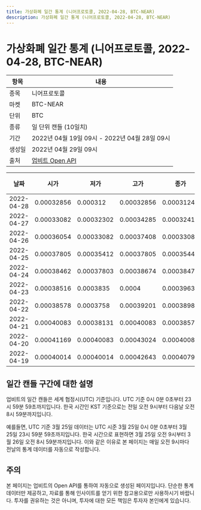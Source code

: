 ```yaml
---
title: 가상화폐 일간 통계 (니어프로토콜, 2022-04-28, BTC-NEAR)
description: 가상화폐 일간 통계 (니어프로토콜, 2022-04-28, BTC-NEAR)
---
```



가상화폐 일간 통계 (니어프로토콜, 2022-04-28, BTC-NEAR)
===

|항목|내용|
|--|--|
|종목|니어프로토콜|
|마켓|BTC-NEAR|
|단위|BTC|
|종류|일 단위 캔들 (10일치)|
|기간|2022년 04월 19일 09시 - 2022년 04월 28일 09시|
|생성일|2022년 04월 29일 09시|
|출처|[업비트 Open API](https://docs.upbit.com)|


|날짜|시가|저가|고가|종가|비고|
|--|--|--|--|--|--|
|2022-04-28|0.00032856|0.000312|0.00032856|0.00031248|    |
|2022-04-27|0.00033082|0.00032302|0.00034285|0.0003241|    |
|2022-04-26|0.00036054|0.00033082|0.00037408|0.00033082|    |
|2022-04-25|0.00037805|0.00035412|0.00037805|0.00035444|    |
|2022-04-24|0.00038462|0.00037803|0.00038674|0.00038473|    |
|2022-04-23|0.00038516|0.0003835|0.0004|0.00039631|    |
|2022-04-22|0.00038578|0.0003758|0.00039201|0.00038988|    |
|2022-04-21|0.00040083|0.00038131|0.00040083|0.00038578|    |
|2022-04-20|0.00041169|0.00040083|0.00043024|0.00040083|    |
|2022-04-19|0.00040014|0.00040014|0.00042643|0.00040794|    |


일간 캔들 구간에 대한 설명
---


업비트의 일간 캔들은 세계 협정시(UTC) 기준입니다. 
UTC 기준 0시 0분 0초부터 23시 59분 59초까지입니다. 
한국 시간인 KST 기준으로는 전일 오전 9시부터 다음날 오전 8시 59분까지입니다. 


예를들면, UTC 기준 3월 25일 데이터는 UTC 시준 3월 25일 0시 0분 0초부터 3월 25일 23시 59분 59초까지입니다. 
한국 시간으로 표현하면 3월 25일 오전 9시부터 3월 26일 오전 8시 59분까지입니다. 
이와 같은 이유로 본 페이지는 매일 오전 9시마다 전날의 통계 데이터를 자동으로 작성합니다. 


주의
---


본 페이지는 업비트의 Open API를 통하여 자동으로 생성된 페이지입니다. 
단순한 통계 데이터만 제공하고, 자료를 통해 인사이트를 얻기 위한 참고용으로만 사용하시기 바랍니다. 
투자를 권유하는 것은 아니며, 투자에 대한 모든 책임은 투자자 본인에게 있습니다. 
